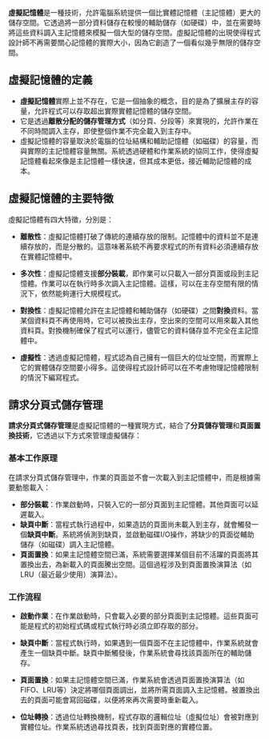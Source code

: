 **虛擬記憶體**是一種技術，允許電腦系統提供一個比實體記憶體（主記憶體）更大的儲存空間。它透過將一部分資料儲存在較慢的輔助儲存（如硬碟）中，並在需要時將這些資料調入主記憶體來模擬一個大型的儲存空間。虛擬記憶體的出現使得程式設計師不再需要關心記憶體的實際大小，因為它創造了一個看似幾乎無限的儲存空間。

## 虛擬記憶體的定義
- **虛擬記憶體**實際上並不存在，它是一個抽象的概念，目的是為了擴展主存的容量，允許程式可以存取超出實際實體記憶體的儲存空間。
- 它是透過**離散分配的儲存管理方式**（如分頁、分段等）來實現的，允許作業在不同時間調入主存，即使整個作業不完全載入到主存中。
- 虛擬記憶體的容量取決於電腦的位址結構和輔助記憶體（如磁碟）的容量，而與實際的主記憶體容量無關。系統透過硬體和作業系統的協同工作，使得虛擬記憶體看起來像是主記憶體一樣快速，但其成本更低，接近輔助記憶體的成本。

## 虛擬記憶體的主要特徵
虛擬記憶體有四大特徵，分別是：

- **離散性**：虛擬記憶體打破了傳統的連續存放的限制。記憶體中的資料並不是連續存放的，而是分散的。這意味著系統不再要求程式的所有資料必須連續存放在實體記憶體中。

- **多次性**：虛擬記憶體支援**部分裝載**，即作業可以只載入一部分頁面或段到主記憶體。作業可以在執行時多次調入主記憶體。這樣，可以在主存空間有限的情況下，依然能夠運行大規模程式。

- **對換性**：虛擬記憶體允許在主記憶體和輔助儲存（如硬碟）之間**對換**資料。當某個資料頁不再使用時，它可以被換出主存，空出來的空間可以用來載入其他資料頁。對換機制確保了程式可以運行，儘管它的資料儲存並不完全在主記憶體中。

- **虛擬性**：透過虛擬記憶體，程式認為自己擁有一個巨大的位址空間，而實際上它的實體儲存空間要小得多。這使得程式設計師可以在不考慮物理記憶體限制的情況下編寫程式。

## 請求分頁式儲存管理

**請求分頁式儲存管理**是虛擬記憶體的一種實現方式，結合了**分頁儲存管理**和**頁面置換技術**，它透過以下方式來管理虛擬儲存：

### 基本工作原理
在請求分頁式儲存管理中，作業的頁面並不會一次載入到主記憶體中，而是根據需要動態載入：

- **部分裝載**：作業啟動時，只裝入它的一部分頁面到主記憶體。其他頁面可以延遲載入。
- **缺頁中斷**：當程式執行過程中，如果造訪的頁面尚未載入到主存，就會觸發一個**缺頁中斷**。系統將偵測到缺頁，並啟動磁碟I/O操作，將缺少的頁面從輔助儲存（如磁碟）調入主記憶體。
- **頁面置換**：如果主記憶體空間已滿，系統需要選擇某個目前不活躍的頁面將其置換出去，為新載入的頁面騰出空間。這個過程涉及到頁面置換演算法（如LRU（最近最少使用）演算法）。

### 工作流程
 - **啟動作業**：在作業啟動時，只會載入必要的部分頁面到主記憶體。這些頁面可能是程式的初始程式碼或程式執行時必須立即存取的部分。

 - **缺頁中斷**：當程式執行時，如果遇到一個頁面不在主記憶體中，作業系統就會產生一個缺頁中斷。缺頁中斷觸發後，作業系統會尋找該頁面所在的輔助儲存。

 - **頁面置換**：如果主記憶體空間已滿，作業系統會透過頁面置換演算法（如FIFO、LRU等）決定將哪個頁面調出，並將所需頁面調入主記憶體。被置換出去的頁面可能會寫回磁碟，以便將來再次需要時重新載入。

 - **位址轉換**：透過位址轉換機制，程式存取的邏輯位址（虛擬位址）會被對應到實體位址。作業系統透過尋找頁表，找到頁面對應的實體位置。